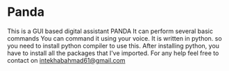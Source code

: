 # Panda
This is a GUI based digital assistant PANDA
It can perform several basic commands
You can command it using your voice.
It is written in python. so you need to install python compiler to use this.
After installing python, you have to install all the packages that I've imported.
For any help feel free to contact on intekhabahmad61@gmail.com
